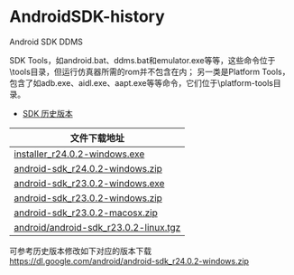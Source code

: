 # AndroidSDK-history
Android SDK DDMS

SDK Tools，如android.bat、ddms.bat和emulator.exe等等，这些命令位于<sdk>\tools目录，但运行仿真器所需的rom并不包含在内；
另一类是Platform Tools，包含了如adb.exe、aidl.exe、aapt.exe等等命令，它们位于<sdk>\platform-tools目录。

- [SDK 历史版本](https://developer.android.com/studio/releases/sdk-tools)

| 文件下载地址|
|  ---- |
| [installer_r24.0.2-windows.exe](https://dl.google.com/android/installer_r24.0.2-windows.exe) |
| [android-sdk_r24.0.2-windows.zip](https://dl.google.com/android/android-sdk_r24.0.2-windows.zip) |
| [android-sdk_r23.0.2-windows.exe](http://dl.google.com/android/android-sdk_r23.0.2-windows.exe) |
| [android-sdk_r23.0.2-windows.zip](http://dl.google.com/android/android-sdk_r23.0.2-windows.zip) |
| [android-sdk_r23.0.2-macosx.zip](http://dl.google.com/android/android-sdk_r23.0.2-macosx.zip) |
| [android/android-sdk_r23.0.2-linux.tgz](http://dl.google.com/android/android-sdk_r23.0.2-linux.tgz) |

可参考历史版本修改如下对应的版本下载
https://dl.google.com/android/android-sdk_r24.0.2-windows.zip
